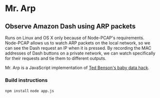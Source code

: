 # Mr. Arp
## Observe Amazon Dash using ARP packets

Runs on Linux and OS X only because of Node-PCAP's requirements. Node-PCAP allows us to watch ARP packets on the local network, so we can see the Dash request an IP when it is pressed. By recording the MAC addresses of Dash buttons on a private network, we can watch specifically for their requests and tie them to different outputs.

Mr. Arp is a JavaScript implementation of [Ted Benson's baby data hack](https://medium.com/@edwardbenson/how-i-hacked-amazon-s-5-wifi-button-to-track-baby-data-794214b0bdd8).

### Build instructions
`npm install`
`node app.js`

